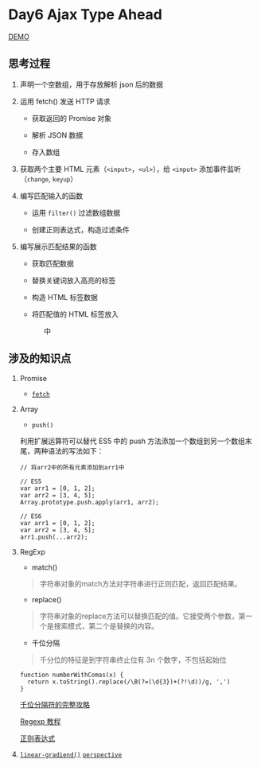 # Day6 Ajax Type Ahead

[DEMO](http://htmlpreview.github.io/?https://github.com/lttxzmj/JS30/blob/master/06-Ajax%20Type%20Ahead/index.html)

## 思考过程

1. 声明一个空数组，用于存放解析 json 后的数据

2. 运用 fetch() 发送 HTTP 请求

    - 获取返回的 Promise 对象

    - 解析 JSON 数据

    - 存入数组

3. 获取两个主要 HTML 元素（`<input>`，`<ul>`），给 `<input>` 添加事件监听（`change`, `keyup`）

4. 编写匹配输入的函数

    - 运用 `filter()` 过滤数组数据

    - 创建正则表达式，构造过滤条件

5. 编写展示匹配结果的函数

    - 获取匹配数据

    - 替换关键词放入高亮的标签

    - 构造 HTML 标签数据

    - 将匹配值的 HTML 标签放入 <ul> 中
  

## 涉及的知识点

1. Promise

   - [`fetch`](https://developer.mozilla.org/zh-CN/docs/Web/API/GlobalFetch/fetch)

2. Array

    - `push()`

    利用扩展运算符可以替代 ES5 中的 push 方法添加一个数组到另一个数组末尾，两种语法的写法如下：

    ```
    // 将arr2中的所有元素添加到arr1中

    // ES5
    var arr1 = [0, 1, 2];
    var arr2 = [3, 4, 5];
    Array.prototype.push.apply(arr1, arr2);

    // ES6
    var arr1 = [0, 1, 2];
    var arr2 = [3, 4, 5];
    arr1.push(...arr2);
    ```

3. RegExp

    - match()

    > 字符串对象的match方法对字符串进行正则匹配，返回匹配结果。

    - replace()

    > 字符串对象的replace方法可以替换匹配的值。它接受两个参数，第一个是搜索模式，第二个是替换的内容。

    - 千位分隔

    > 千分位的特征是到字符串终止位有 3n 个数字，不包括起始位

    ```
    function numberWithComas(x) {
      return x.toString().replace(/\B(?=(\d{3})+(?!\d))/g, ',')
    }
    ```

    [千位分隔符的完整攻略](https://idiotwu.me/milli-formatting-digitals-with-regex/)

    [Regexp 教程](http://javascript.ruanyifeng.com/stdlib/regexp.html)

    [正则表达式](https://developer.mozilla.org/zh-CN/docs/Web/JavaScript/Guide/Regular_Expressions)

4. [`linear-gradiend()`](https://developer.mozilla.org/zh-CN/docs/Web/CSS/linear-gradient)
  [`perspective`](https://developer.mozilla.org/zh-CN/docs/Web/CSS/perspective)
